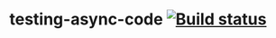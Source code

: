 # testing-async-code [![Build status](https://ci.appveyor.com/api/projects/status/vv20lbtq27wajds7/branch/main?svg=true)](https://ci.appveyor.com/project/barsich/testing-async-code/branch/main)
